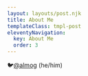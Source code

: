 ```yaml
---
layout: layouts/post.njk
title: About Me
templateClass: tmpl-post
eleventyNavigation:
  key: About Me
  order: 3
---
```


🐦<a href="https://twitter.com/almog">@almog</a> (he/him)

